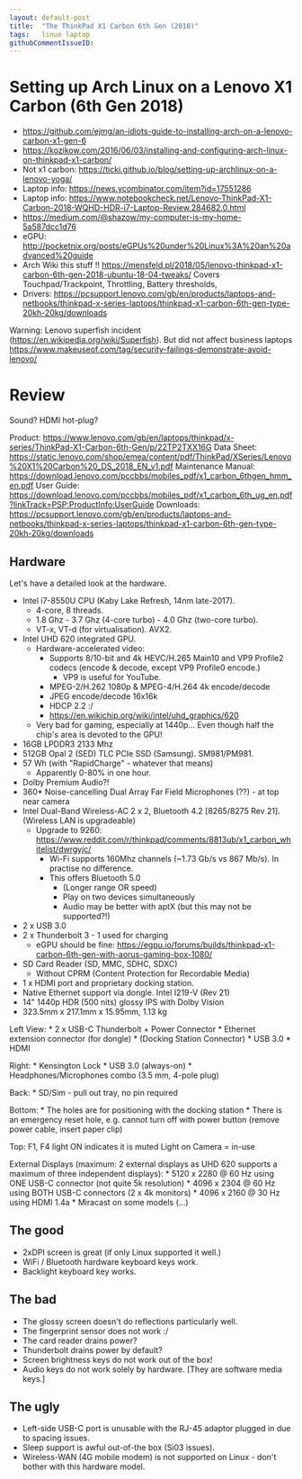 ```yaml
---
layout: default-post
title:  "The ThinkPad X1 Carbon 6th Gen (2018)"
tags:   linux laptop
githubCommentIssueID:
---
```


# Setting up Arch Linux on a Lenovo X1 Carbon (6th Gen 2018)

* https://github.com/ejmg/an-idiots-guide-to-installing-arch-on-a-lenovo-carbon-x1-gen-6
* https://kozikow.com/2016/06/03/installing-and-configuring-arch-linux-on-thinkpad-x1-carbon/
* Not x1 carbon: https://ticki.github.io/blog/setting-up-archlinux-on-a-lenovo-yoga/
* Laptop info: https://news.ycombinator.com/item?id=17551286
* Laptop info: https://www.notebookcheck.net/Lenovo-ThinkPad-X1-Carbon-2018-WQHD-HDR-i7-Laptop-Review.284682.0.html
* https://medium.com/@shazow/my-computer-is-my-home-5a587dcc1d76
* eGPU: http://pocketnix.org/posts/eGPUs%20under%20Linux%3A%20an%20advanced%20guide
* Arch Wiki this stuff !! https://mensfeld.pl/2018/05/lenovo-thinkpad-x1-carbon-6th-gen-2018-ubuntu-18-04-tweaks/
    Covers Touchpad/Trackpoint, Throttling, Battery thresholds,
* Drivers: https://pcsupport.lenovo.com/gb/en/products/laptops-and-netbooks/thinkpad-x-series-laptops/thinkpad-x1-carbon-6th-gen-type-20kh-20kg/downloads

Warning: Lenovo superfish incident (https://en.wikipedia.org/wiki/Superfish). But did not affect business laptops
https://www.makeuseof.com/tag/security-failings-demonstrate-avoid-lenovo/



# Review

Sound? HDMI hot-plug?

Product: https://www.lenovo.com/gb/en/laptops/thinkpad/x-series/ThinkPad-X1-Carbon-6th-Gen/p/22TP2TXX16G
Data Sheet: https://static.lenovo.com/shop/emea/content/pdf/ThinkPad/XSeries/Lenovo%20X1%20Carbon%20_DS_2018_EN_v1.pdf
Maintenance Manual: https://download.lenovo.com/pccbbs/mobiles_pdf/x1_carbon_6thgen_hmm_en.pdf
User Guide: https://download.lenovo.com/pccbbs/mobiles_pdf/x1_carbon_6th_ug_en.pdf?linkTrack=PSP:ProductInfo:UserGuide
Downloads: https://pcsupport.lenovo.com/gb/en/products/laptops-and-netbooks/thinkpad-x-series-laptops/thinkpad-x1-carbon-6th-gen-type-20kh-20kg/downloads

## Hardware

Let's have a detailed look at the hardware.

* Intel i7-8550U CPU (Kaby Lake Refresh, 14nm late-2017).
    * 4-core, 8 threads.
    * 1.8 Ghz - 3.7 Ghz (4-core turbo) - 4.0 Ghz (two-core turbo).
    * VT-x, VT-d (for virtualisation). AVX2.
* Intel UHD 620 integrated GPU.
    * Hardware-accelerated video:
        * Supports 8/10-bit and 4k HEVC/H.265 Main10 and VP9 Profile2 codecs (encode & decode, except VP9 Profile0 encode.)
            * VP9 is useful for YouTube.
        * MPEG-2/H.262 1080p & MPEG-4/H.264 4k encode/decode
        * JPEG encode/decode 16x16k
        * HDCP 2.2 :/
        * https://en.wikichip.org/wiki/intel/uhd_graphics/620
    * Very bad for gaming, especially at 1440p... Even though half the chip's area is devoted to the GPU!
* 16GB LPDDR3 2133 Mhz
* 512GB Opal 2 (SED) TLC PCIe SSD (Samsung). SM981/PM981.
* 57 Wh (with "RapidCharge" - whatever that means)
    * Apparently 0-80% in one hour.
* Dolby Premium Audio?!
* 360* Noise-cancelling Dual Array Far Field Microphones (??) - at top near camera
* Intel Dual-Band Wireless-AC 2 x 2, Bluetooth 4.2 [8265/8275 Rev 21]. (Wireless LAN is upgradeable)
    * Upgrade to 9260: https://www.reddit.com/r/thinkpad/comments/8813ub/x1_carbon_whitelist/dwrgyjc/
        * Wi-Fi supports 160Mhz channels (~1.73 Gb/s vs 867 Mb/s). In practise no difference.
        * This offers Bluetooth 5.0
            * (Longer range OR speed)
            * Play on two devices simultaneously
            * Audio may be better with aptX (but this may not be supported?!)
* 2 x USB 3.0
* 2 x Thunderbolt 3 - 1 used for charging
    * eGPU should be fine: https://egpu.io/forums/builds/thinkpad-x1-carbon-6th-gen-with-aorus-gaming-box-1080/
* SD Card Reader (SD, MMC, SDHC, SDXC)
    * Without CPRM (Content Protection for Recordable Media)
* 1 x HDMI port and proprietary docking station.
* Native Ethernet support via dongle. Intel I219-V (Rev 21)
* 14" 1440p HDR (500 nits) glossy IPS with Dolby Vision
* 323.5mm x 217.1mm x 15.95mm, 1.13 kg

Left View:
    * 2 x USB-C Thunderbolt + Power Connector
    * Ethernet extension connector (for dongle)
    * (Docking Station Connector)
    * USB 3.0
    * HDMI

Right:
    * Kensington Lock
    * USB 3.0 (always-on)
    * Headphones/Microphones combo (3.5 mm, 4-pole plug)

Back:
    * SD/Sim - pull out tray, no pin required

Bottom:
    * The holes are for positioning with the docking station
    * There is an emergency reset hole, e.g. cannot turn off with power button (remove power cable, insert paper clip)

Top: F1, F4 light ON indicates it is muted
    Light on Camera = in-use

External Displays (maximum: 2 external displays as UHD 620 supports a maximum of three independent displays):
    * 5120 x 2280 @ 60 Hz using ONE USB-C connector (not quite 5k resolution)
    * 4096 x 2304 @ 60 Hz using BOTH USB-C connectors (2 x 4k monitors)
    * 4096 x 2160 @ 30 Hz using HDMI 1.4a
    * Miracast on some models (...)

## The good

* 2xDPI screen is great (if only Linux supported it well.)
* WiFi / Bluetooth hardware keyboard keys work.
* Backlight keyboard key works.

## The bad

* The glossy screen doesn't do reflections particularly well.
* The fingerprint sensor does not work :/
* The card reader drains power?
* Thunderbolt drains power by default?
* Screen brightness keys do not work out of the box!
* Audio keys do not work solely by hardware. [They are software media keys.]

## The ugly

* Left-side USB-C port is unusable with the RJ-45 adaptor plugged in due to spacing issues.
* Sleep support is awful out-of-the box (Si03 issues).
* Wireless-WAN (4G mobile modem) is not supported on Linux - don't bother with this hardware model.
